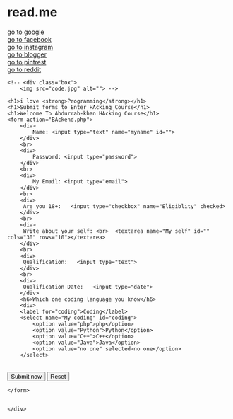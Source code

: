 # read.me
<!DOCTYPE html>
<html lang="en">

<head>
    <meta charset="UTF-8">
    <meta name="viewport" content="width=device-width, initial-scale=1.0">
    <title>Limk and images</title>
</head>
<style>
    /* .box{
        size: 0px;
        margin: 0px;
        padding: 0px;
        padding-left: 0px;
        font-size: 7px;
        background-image: url(https://code.jpg);
    } */
    body {
        size: 10px;
        background: url('../programmer.jpg.jpg');
    }

    h1 {
        font-weight: bolder;
        color: rgb(red, green, blue);
        background-color: salmon;
    }

    div {
        color: red;
    }
    h6{
        color: red;
        font-size: 20px;
    }
    select{
        color: red;
    }
    option{
        color: red;
    }
   div#Mainbox{
        width: 20px;
        height: 10px;
    }
</style>

<body>
    <a href="https://googles.com" target="-blank">go to google</a><br>
    <a href="https://facebook.com" target="-blank">go to facebook</a><br>
    <a href="https://instagram.com" target="-blank">go to instagram</a><br>
    <a href="https://alphaworld198.blogspot.com" target="-blank">go to blogger</a><br>
    <a href="https://pintrest.com" target="-blank">go to pintrest</a><br>
    <a href="https://reddit.com" target="-blank">go to reddit</a><br>
    <!-- <img src="code.jpg" alt=""> -->
    
    <!-- <div class="box">
        <img src="code.jpg" alt=""> -->

    <h1>i love <strong>Programming</strong></h1>
    <h1>Submit forms to Enter HAcking Course</h1>
    <h1>Welcome To Abdurrab-khan HAcking Course</h1>
    <form action="BAckend.php">
        <div>
            Name: <input type="text" name="myname" id="">
        </div>
        <br>
        <div>
            Password: <input type="password">
        </div>
        <br>
        <div>
            My Email: <input type="email">
        </div>
        <br>
        <div>
         Are you 18+:   <input type="checkbox" name="Eligiblity" checked>
        </div>
        <br>
        <div>
         Write about your self: <br>  <textarea name="My self" id=""  cols="30" rows="10"></textarea>
        </div>
        <br>
        <div>
         Qualification:   <input type="text">
        </div>
        <br>
        <div>
         Qualification Date:   <input type="date">
        </div>
        <h6>Which one coding language you know</h6>
        <div>
        <label for="coding">Coding</label>
        <select name="My coding" id="coding">
            <option value="php">php</option>
            <option value="Python">Python</option>
            <option value="C++">C++</option>
            <option value="Java">Java</option>
            <option value="no one" selected>no one</option>
        </select>
</div>
<br>
<div>
    <input type="submit" value="Submit now"> <input type="reset" value="Reset">
</div>

<div>
    <img src="https://so,urce.unsplash.com/1600x900/?nature,water" alt="">
</div>







    </form>


    </div>
</body>

</html>

